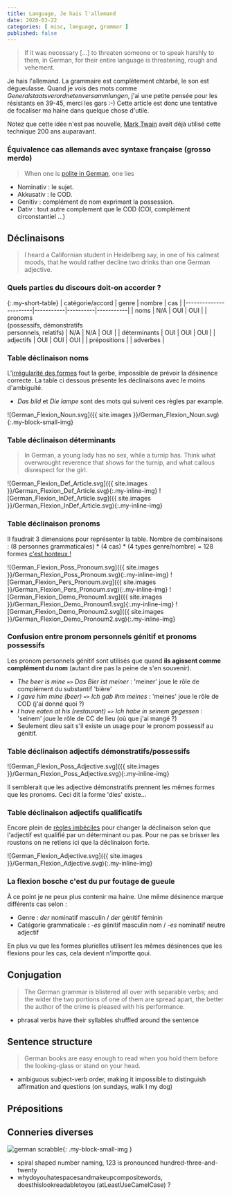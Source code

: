 ```yaml
---
title: Language, Je hais l'allemand
date: 2020-03-22
categories: [ misc, language, grammar ]
published: false
---
```


> If it was necessary [...] to threaten someone or to speak harshly to them, in German, for their entire language is threatening, rough and vehement.

Je hais l'allemand. La grammaire est complètement chtarbé, le son est dégueulasse.
Quand je vois des mots comme *Generalstaatsverordnetenversammlungen*, j'ai une petite pensée pour les résistants en 39-45, merci les gars :-)
Cette article est donc une tentative de focaliser ma haine dans quelque chose d'utile.

Notez que cette idée n'est pas nouvelle, [Mark Twain][0] avait déjà utilisé cette technique 200 ans auparavant.

### Équivalence cas allemands avec syntaxe française (grosso merdo)

> When one is [polite in German][3], one lies

* Nominativ : le sujet.
* Akkusativ : le COD.
* Genitiv : complément de nom exprimant la possession.
* Dativ : tout autre complement que le COD (COI, complément circonstantiel ...)


## Déclinaisons

> I heard a Californian student in Heidelberg say, in one of his calmest moods, that he would rather decline two drinks than one German adjective.

### Quels parties du discours doit-on accorder ? 

{:.my-short-table}
| catégorie/accord      |   genre   |  nombre  |    cas    |
|-----------------------|-----------|----------|-----------|
| noms                  | N/A | OUI | OUI |
| pronoms<br/>(possessifs, démonstratifs<br/>personnels, relatifs) | N/A | N/A | OUI |
| déterminants          | OUI | OUI | OUI |
| adjectifs             | OUI | OUI | OUI |
| prépositions          |
| adverbes              |

### Table déclinaison noms

L'[irrégularité des formes][2] fout la gerbe, impossible de prévoir la désinence correcte.
La table ci dessous présente les déclinaisons avec le moins d'ambiguité.

* _Das bild_ et _Die lampe_ sont des mots qui suivent ces règles par example.

![German_Flexion_Noun.svg]({{ site.images }}/German_Flexion_Noun.svg){:.my-block-small-img}

### Table déclinaison déterminants

> In German, a young lady has no sex, while a turnip has. Think what overwrought reverence that shows for the turnip, and what callous disrespect for the girl.

![German_Flexion_Def_Article.svg]({{ site.images }}/German_Flexion_Def_Article.svg){:.my-inline-img}
![German_Flexion_InDef_Article.svg]({{ site.images }}/German_Flexion_InDef_Article.svg){:.my-inline-img}

### Table déclinaison pronoms

Il faudrait 3 dimensions pour représenter la table.
Nombre de combinaisons : (8 personnes grammaticales) * (4 cas) * (4 types genre/nombre) = 128 formes [c'est honteux !][4]

![German_Flexion_Poss_Pronoum.svg]({{ site.images }}/German_Flexion_Poss_Pronoum.svg){:.my-inline-img}
![German_Flexion_Pers_Pronoum.svg]({{ site.images }}/German_Flexion_Pers_Pronoum.svg){:.my-inline-img}
![German_Flexion_Demo_Pronoum1.svg]({{ site.images }}/German_Flexion_Demo_Pronoum1.svg){:.my-inline-img}
![German_Flexion_Demo_Pronoum2.svg]({{ site.images }}/German_Flexion_Demo_Pronoum2.svg){:.my-inline-img}

### Confusion entre pronom personnels génitif et pronoms possessifs

Les pronom personnels génitif sont utilisés que quand __ils agissent comme complément du nom__ (autant dire pas la peine de s'en souvenir).

* _The beer is mine_ `=>` _Das Bier ist meiner_ : 'meiner' joue le rôle de complément du substantif 'bière'
* _I gave him mine (beer)_ `=>` _Ich gab ihm meines_ : 'meines' joue le rôle de COD (j'ai donné quoi ?)
* _I have eaten at his (restaurant)_ `=>` _Ich habe in seinem gegessen_ : 'seinem' joue le rôle de CC de lieu (où que j'ai mangé ?)
* Seulement dieu sait s'il existe un usage pour le pronom possessif au génitif.

### Table déclinaison adjectifs démonstratifs/possessifs

![German_Flexion_Poss_Adjective.svg]({{ site.images }}/German_Flexion_Poss_Adjective.svg){:.my-inline-img}

Il semblerait que les adjective démonstratifs prennent les mêmes formes que les pronoms. Ceci dit la forme 'dies' existe...

### Table déclinaison adjectifs qualificatifs

Encore plein de [règles imbéciles][5] pour changer la déclinaison selon que l'adjectif est qualifié par un déterminant ou pas.
Pour ne pas se brisser les roustons on ne retiens ici que la déclinaison forte.

![German_Flexion_Adjective.svg]({{ site.images }}/German_Flexion_Adjective.svg){:.my-inline-img}

### La flexion bosche c'est du pur foutage de gueule

À ce point je ne peux plus contenir ma haine. Une même désinence marque différents cas selon :

* Genre : _der_ nominatif masculin / _der_ génitif féminin
* Catégorie grammaticale : _-es_ génitif masculin nom / _-es_ nominatif neutre adjectif

En plus vu que les formes plurielles utilisent les mêmes désinences que les flexions pour les cas, cela devient n'importte qoui.


## Conjugation

> The German grammar is blistered all over with separable verbs; and the wider the two portions of one of them are spread apart, the better the author of the crime is pleased with his performance.

* phrasal verbs have their syllables shuffled around the sentence

## Sentence structure

> German books are easy enough to read when you hold them before the looking-glass or stand on your head.

* ambiguous subject-verb order, making it impossible to distinguish affirmation and questions (on sundays, walk I my dog)

## Prépositions

## Conneries diverses

![german scrabble][1]{: .my-block-small-img }

* spiral shaped number naming, 123 is pronounced hundred-three-and-twenty
* whydoyouhatespacesandmakeupcompositewords, doesthislookreadabletoyou (atLeastUseCamelCase) ?

[0]: https://faculty.georgetown.edu/jod/texts/twain.german.html
[1]: https://bonkersworld.net/img/2014.11.11_german_scrabble.png
[2]: https://en.wikipedia.org/wiki/German_nouns#Declension_classes
[3]: https://de.wikisource.org/wiki/Seite:Faust_II_(Goethe)_101.jpg
[4]: https://youtu.be/NVu9s-6lCl8?t=188
[5]: https://www.germanveryeasy.com/adjective-declension#Strong-declension

